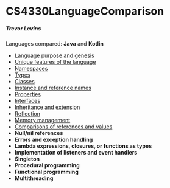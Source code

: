 # CS4330LanguageComparison
##### Trevor Levins
Languages compared: **Java** and **Kotlin**

- [Language purpose and genesis](markdown/LanguagePurpose.md)
- [Unique features of the language](markdown/UniqueFeatures.md)
- [Namespaces](markdown/Namespaces.md)
- [Types](markdown/Types.md)
- [Classes](markdown/Classes.md)
- [Instance and reference names](markdown/InstanceReferenceName.md)
- [Properties](markdown/Properties.md)
- [Interfaces](markdown/InterfacesVsProtocols.md)
- [Inheritance and extension](markdown/InheritanceAndExtension.md)
- [Reflection](markdown/Reflection.md)
- [Memory management](markdown/MemoryManagement.md)
- [Comparisons of references and values](markdown/ReferencesAndValues.md)
- **Null/nil references**
- **Errors and exception handling**
- **Lambda expressions, closures, or functions as types**
- **Implementation of listeners and event handlers**
- **Singleton**
- **Procedural programming**
- **Functional programming**
- **Multithreading**
